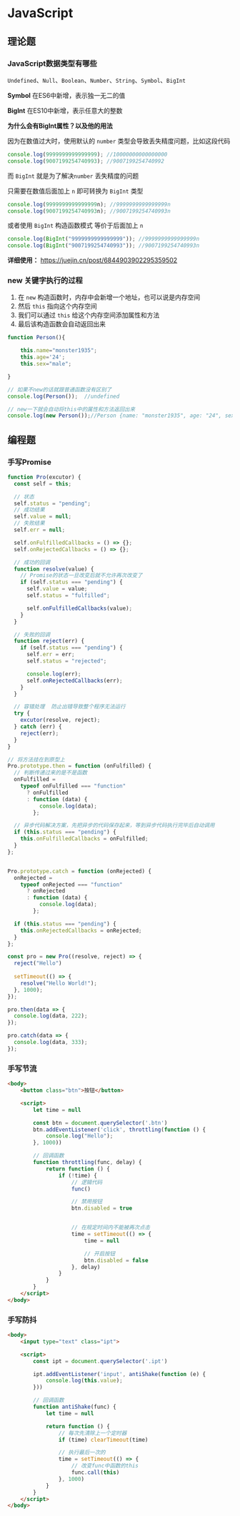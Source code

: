 # JavaScript

## 理论题

### JavaScript数据类型有哪些

`Undefined`、`Null`、`Boolean`、`Number`、`String`、`Symbol`、`BigInt` 

**Symbol** 在ES6中新增，表示独一无二的值

**BigInt** 在ES10中新增，表示任意大的整数



**为什么会有Biglnt属性？以及他的用法**

因为在数值过大时，使用默认的 `number` 类型会导致丢失精度问题，比如这段代码

```js
console.log(9999999999999999); //10000000000000000
console.log(9007199254740993); //9007199254740992
```



而 `BigInt` 就是为了解决`number` 丢失精度的问题

只需要在数值后面加上 `n` 即可转换为 `BigInt` 类型

```javascript
console.log(9999999999999999n); //9999999999999999n
console.log(9007199254740993n); //9007199254740993n
```



或者使用 `BigInt` 构造函数模式 等价于后面加上 `n`

```javascript
console.log(BigInt("9999999999999999")); //9999999999999999n
console.log(BigInt("9007199254740993")); //9007199254740993n
```

**详细使用：** https://juejin.cn/post/6844903902295359502



### new 关键字执行的过程

1. 在 `new` 构造函数时，内存中会新增一个地址，也可以说是内存空间
2. 然后 `this` 指向这个内存空间
3. 我们可以通过 `this` 给这个内存空间添加属性和方法
4. 最后该构造函数会自动返回出来

```javascript
function Person(){

    this.name="monster1935";
    this.age='24';
    this.sex="male";

}

// 如果不new的话就跟普通函数没有区别了
console.log(Person());  //undefined

// new一下就会自动将this中的属性和方法返回出来
console.log(new Person());//Person {name: "monster1935", age: "24", sex: "male"}
```



## 编程题

### 手写Promise

```javascript
function Pro(excutor) {
  const self = this;

  // 状态
  self.status = "pending";
  // 成功结果
  self.value = null;
  // 失败结果
  self.err = null;

  self.onFulfilledCallbacks = () => {};
  self.onRejectedCallbacks = () => {};

  // 成功的回调
  function resolve(value) {
    // Promise的状态一旦改变后就不允许再次改变了
    if (self.status === "pending") {
      self.value = value;
      self.status = "fulfilled";

      self.onFulfilledCallbacks(value);
    }
  }

  // 失败的回调
  function reject(err) {
    if (self.status === "pending") {
      self.err = err;
      self.status = "rejected";

      console.log(err);
      self.onRejectedCallbacks(err);
    }
  }

  // 容错处理  防止出错导致整个程序无法运行
  try {
    excutor(resolve, reject);
  } catch (err) {
    reject(err);
  }
}

// 将方法挂在到原型上
Pro.prototype.then = function (onFulfilled) {
  // 判断传递过来的是不是函数
  onFulfilled =
    typeof onFulfilled === "function"
      ? onFulfilled
      : function (data) {
          console.log(data);
        };

  // 异步代码解决方案，先把异步的代码保存起来，等到异步代码执行完毕后自动调用
  if (this.status === "pending") {
    this.onFulfilledCallbacks = onFulfilled;
  }
};


Pro.prototype.catch = function (onRejected) {
  onRejected =
    typeof onRejected === "function"
      ? onRejected
      : function (data) {
          console.log(data);
        };

  if (this.status === "pending") {
    this.onRejectedCallbacks = onRejected;
  }
};

const pro = new Pro((resolve, reject) => {
  reject("Hello")
  
  setTimeout(() => {
    resolve("Hello World!");
  }, 1000);
});

pro.then(data => {
  console.log(data, 222);
});

pro.catch(data => {
  console.log(data, 333);
});
```



### 手写节流

```html
<body>
    <button class="btn">按钮</button>

    <script>
        let time = null

        const btn = document.querySelector('.btn')
        btn.addEventListener('click', throttling(function () {
            console.log("Hello");
        }, 1000))

        // 回调函数
        function throttling(func, delay) {
            return function () {
                if (!time) {
                    // 逻辑代码
                    func()

                    // 禁用按钮
                    btn.disabled = true


                    // 在规定时间内不能被再次点击
                    time = setTimeout(() => {
                        time = null

                        // 开启按钮
                        btn.disabled = false
                    }, delay)
                }
            }
        }
    </script>
</body>
```



### 手写防抖

```html
<body>
    <input type="text" class="ipt">

    <script>
        const ipt = document.querySelector('.ipt')

        ipt.addEventListener('input', antiShake(function (e) {
            console.log(this.value);
        }))

        // 回调函数
        function antiShake(func) {
            let time = null

            return function () {
                // 每次先清除上一个定时器
                if (time) clearTimeout(time)

                // 执行最后一次的
                time = setTimeout(() => {
                    // 改变func中函数的this
                    func.call(this)
                }, 1000)
            }
        }
    </script>
</body>
```
